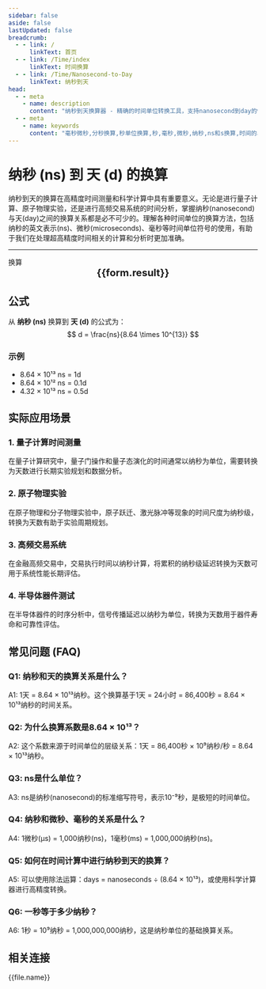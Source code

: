 ```yaml
---
sidebar: false
aside: false
lastUpdated: false
breadcrumb:
  - - link: /
      linkText: 首页
  - - link: /Time/index
      linkText: 时间换算
  - - link: /Time/Nanosecond-to-Day
      linkText: 纳秒到天
head:
  - - meta
    - name: description
      content: "纳秒到天换算器 - 精确的时间单位转换工具，支持nanosecond到day的快速换算。提供纳秒(ns)、微秒、毫秒、秒等时间单位的换算关系，适用于量子计算、原子物理等高精度时间测量场景。在线时间换算器，支持ns和s换算。"
  - - meta
    - name: keywords
      content: "毫秒微秒,分秒换算,秒单位换算,秒,毫秒,微秒,纳秒,ns和s换算,时间的单位,秒的换算,一微秒等于多少秒,微秒和纳秒,微秒单位,ms单位,一毫秒,ns是什么单位,秒单位,微妙和秒的换算,一秒多少毫秒,纳秒和微秒,秒换算,时间换算单位,us是多少秒,多少毫秒等于一秒,纳秒和秒的换算,一秒是多少毫秒,秒的单位,一毫秒等于多少秒,时间单位换算,nanosecond,ms是什么单位,microseconds,时间单位,微秒,秒,一秒等于多少毫秒,毫秒和秒的换算"
---
```

# 纳秒 (ns) 到 天 (d) 的换算

纳秒到天的换算在高精度时间测量和科学计算中具有重要意义。无论是进行量子计算、原子物理实验，还是进行高频交易系统的时间分析，掌握纳秒(nanosecond)与天(day)之间的换算关系都是必不可少的。理解各种时间单位的换算方法，包括纳秒的英文表示(ns)、微秒(microseconds)、毫秒等时间单位符号的使用，有助于我们在处理超高精度时间相关的计算和分析时更加准确。

---
<script setup>
import { onMounted, reactive, inject, ref } from 'vue'
import { NButton,NForm ,NFormItem,NInput,NInputNumber,NSelect,NCard,useMessage,NGrid ,NGi  } from 'naive-ui'
import { defineClientComponent } from 'vitepress'
import { Time } from '../../files';

const convert = inject('convert')
const seoKey = ['ns','day','天','纳秒','天','时间单位换算','时间换算','毫秒微秒','分秒换算','秒单位换算','秒','毫秒','微秒','纳秒','ns和s换算','时间的单位','秒的换算','一微秒等于多少秒','微秒和纳秒','微秒单位','ms单位','一毫秒','ns是什么单位','秒单位','微妙和秒的换算','一秒多少毫秒','纳秒和微秒','秒换算','时间换算单位','us是多少秒','多少毫秒等于一秒','纳秒和秒的换算','一秒是多少毫秒','秒的单位','一毫秒等于多少秒','时间单位换算','nanosecond','ms是什么单位','microseconds','时间单位','微秒','秒','一秒等于多少毫秒','毫秒和秒的换算']
const form = reactive({
  number: null,
  result: '',
  title: '纳秒到天换算器'
})

const convertHandler = () => {
  if (form.number !== null && !isNaN(form.number)) {
    const convertedValue = parseFloat(form.number) / 86400000000000
    form.result = `${form.number}ns = ${convertedValue.toFixed(14)}d`
  } else {
    form.result = '请输入有效的数值。'
  }
}
</script>

<n-form size="large" :model="form">
  <n-form-item label="纳秒 (ns)">
    <n-input-number v-model:value="form.number" placeholder="输入纳秒" style="width: 100%" />
  </n-form-item>
  <n-form-item>
    <n-button type="info" @click="convertHandler" block>换算</n-button>
  </n-form-item>
</n-form>

<n-card :title="form.title" size="small" embedded :bordered="false" hoverable>
  <div  style="text-align:center;font-size:20px;">
    <strong>{{form.result}}</strong>
  </div>
  <template #footer>
    <div style="font-size: 12px; color: #666; margin-top: 10px;">
      <span v-for="(keyword, index) in seoKey" :key="index">
        {{ keyword }}<span v-if="index < seoKey.length - 1">, </span>
      </span>
    </div>
  </template>
</n-card>

## 公式

从 **纳秒 (ns)** 换算到 **天 (d)** 的公式为：
$$ d = \frac{ns}{8.64 \times 10^{13}} $$

### 示例
- 8.64 × 10¹³ ns = 1d
- 8.64 × 10¹² ns = 0.1d
- 4.32 × 10¹³ ns = 0.5d

## 实际应用场景

### 1. 量子计算时间测量
在量子计算研究中，量子门操作和量子态演化的时间通常以纳秒为单位，需要转换为天数进行长期实验规划和数据分析。

### 2. 原子物理实验
在原子物理和分子物理实验中，原子跃迁、激光脉冲等现象的时间尺度为纳秒级，转换为天数有助于实验周期规划。

### 3. 高频交易系统
在金融高频交易中，交易执行时间以纳秒计算，将累积的纳秒级延迟转换为天数可用于系统性能长期评估。

### 4. 半导体器件测试
在半导体器件的时序分析中，信号传播延迟以纳秒为单位，转换为天数用于器件寿命和可靠性评估。

## 常见问题 (FAQ)

### Q1: 纳秒和天的换算关系是什么？
A1: 1天 = 8.64 × 10¹³纳秒。这个换算基于1天 = 24小时 = 86,400秒 = 8.64 × 10¹³纳秒的时间关系。

### Q2: 为什么换算系数是8.64 × 10¹³？
A2: 这个系数来源于时间单位的层级关系：1天 = 86,400秒 × 10⁹纳秒/秒 = 8.64 × 10¹³纳秒。

### Q3: ns是什么单位？
A3: ns是纳秒(nanosecond)的标准缩写符号，表示10⁻⁹秒，是极短的时间单位。

### Q4: 纳秒和微秒、毫秒的关系是什么？
A4: 1微秒(μs) = 1,000纳秒(ns)，1毫秒(ms) = 1,000,000纳秒(ns)。

### Q5: 如何在时间计算中进行纳秒到天的换算？
A5: 可以使用除法运算：days = nanoseconds ÷ (8.64 × 10¹³)，或使用科学计算器进行高精度转换。

### Q6: 一秒等于多少纳秒？
A6: 1秒 = 10⁹纳秒 = 1,000,000,000纳秒，这是纳秒单位的基础换算关系。
## 相关连接
<n-grid x-gap="12" :cols="2">
  <n-gi v-for="(file, index) in Time" :key="index">
    <n-button
      text
      tag="a"
      :href="file.path"
      type="info"
    >
      {{file.name}}
    </n-button>
  </n-gi>
</n-grid>